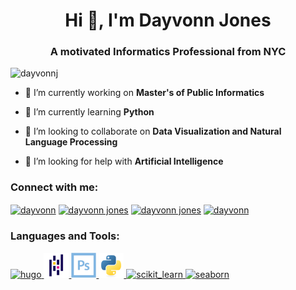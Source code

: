 <h1 align="center">Hi 👋, I'm Dayvonn Jones</h1>
<h3 align="center">A motivated Informatics Professional from NYC</h3>

<p align="left"> <img src="https://komarev.com/ghpvc/?username=dayvonnj&label=Profile%20views&color=0e75b6&style=flat" alt="dayvonnj" /> </p>

- 🔭 I’m currently working on **Master's of Public Informatics**

- 🌱 I’m currently learning **Python**

- 👯 I’m looking to collaborate on **Data Visualization and Natural Language Processing**

- 🤝 I’m looking for help with **Artificial Intelligence**

<h3 align="left">Connect with me:</h3>
<p align="left">
<a href="https://twitter.com/dayvonn" target="blank"><img align="center" src="https://raw.githubusercontent.com/rahuldkjain/github-profile-readme-generator/master/src/images/icons/Social/twitter.svg" alt="dayvonn" height="30" width="40" /></a>
<a href="https://linkedin.com/in/dayvonn jones" target="blank"><img align="center" src="https://raw.githubusercontent.com/rahuldkjain/github-profile-readme-generator/master/src/images/icons/Social/linked-in-alt.svg" alt="dayvonn jones" height="30" width="40" /></a>
<a href="https://fb.com/dayvonn jones" target="blank"><img align="center" src="https://raw.githubusercontent.com/rahuldkjain/github-profile-readme-generator/master/src/images/icons/Social/facebook.svg" alt="dayvonn jones" height="30" width="40" /></a>
<a href="https://instagram.com/dayvonn" target="blank"><img align="center" src="https://raw.githubusercontent.com/rahuldkjain/github-profile-readme-generator/master/src/images/icons/Social/instagram.svg" alt="dayvonn" height="30" width="40" /></a>
</p>

<h3 align="left">Languages and Tools:</h3>
<p align="left"> <a href="https://gohugo.io/" target="_blank" rel="noreferrer"> <img src="https://api.iconify.design/logos-hugo.svg" alt="hugo" width="40" height="40"/> </a> <a href="https://pandas.pydata.org/" target="_blank" rel="noreferrer"> <img src="https://raw.githubusercontent.com/devicons/devicon/2ae2a900d2f041da66e950e4d48052658d850630/icons/pandas/pandas-original.svg" alt="pandas" width="40" height="40"/> </a> <a href="https://www.photoshop.com/en" target="_blank" rel="noreferrer"> <img src="https://raw.githubusercontent.com/devicons/devicon/master/icons/photoshop/photoshop-line.svg" alt="photoshop" width="40" height="40"/> </a> <a href="https://www.python.org" target="_blank" rel="noreferrer"> <img src="https://raw.githubusercontent.com/devicons/devicon/master/icons/python/python-original.svg" alt="python" width="40" height="40"/> </a> <a href="https://scikit-learn.org/" target="_blank" rel="noreferrer"> <img src="https://upload.wikimedia.org/wikipedia/commons/0/05/Scikit_learn_logo_small.svg" alt="scikit_learn" width="40" height="40"/> </a> <a href="https://seaborn.pydata.org/" target="_blank" rel="noreferrer"> <img src="https://seaborn.pydata.org/_images/logo-mark-lightbg.svg" alt="seaborn" width="40" height="40"/> </a> </p>
